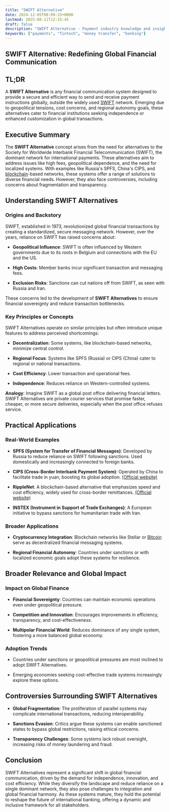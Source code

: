 ```yaml
---
title: "SWIFT Alternative"
date: 2024-12-05T08:09:33+0000
lastmod: 2025-08-11T12:15:45
draft: false
description: "SWIFT Alternative - Payment industry knowledge and insights"
keywords: ["payments", "fintech", "money transfer", "banking"]
---
```


## SWIFT Alternative: Redefining Global Financial Communication

## TL;DR

A **SWIFT Alternative** is any financial communication system designed to provide a secure and efficient way to send and receive payment instructions globally, outside the widely used [SWIFT](https://faisalkhanllc.xyz/resources/payments-wiki/s/society-for-worldwide-interbank-financial-telecommunication-swift/) network. Emerging due to geopolitical tensions, cost concerns, and regional autonomy goals, these alternatives cater to financial institutions seeking independence or enhanced customization in global transactions.

## Executive Summary

The **SWIFT Alternative** concept arises from the need for alternatives to the Society for Worldwide Interbank Financial Telecommunication (SWIFT), the dominant network for international payments. These alternatives aim to address issues like high fees, geopolitical dependence, and the need for localized systems. With examples like Russia's SPFS, China's CIPS, and [blockchain](https://faisalkhanllc.xyz/resources/payments-wiki/b/blockchain/)-based networks, these systems offer a range of solutions to diverse financial needs. However, they also face controversies, including concerns about fragmentation and transparency.

## Understanding SWIFT Alternatives

### Origins and Backstory

SWIFT, established in 1973, revolutionized global financial transactions by creating a standardized, secure messaging network. However, over the years, reliance on SWIFT has raised concerns about:

- **Geopolitical Influence**: SWIFT is often influenced by Western governments due to its roots in Belgium and connections with the EU and the US.

- **High Costs**: Member banks incur significant transaction and messaging fees.

- **Exclusion Risks**: Sanctions can cut nations off from SWIFT, as seen with Russia and Iran.

These concerns led to the development of **SWIFT Alternatives** to ensure financial sovereignty and reduce transaction bottlenecks.

### Key Principles or Concepts

SWIFT Alternatives operate on similar principles but often introduce unique features to address perceived shortcomings:

- **Decentralization**: Some systems, like blockchain-based networks, minimize central control.

- **Regional Focus**: Systems like SPFS (Russia) or CIPS (China) cater to regional or national transactions.

- **Cost Efficiency**: Lower transaction and operational fees.

- **Independence**: Reduces reliance on Western-controlled systems.

**Analogy**: Imagine SWIFT as a global post office delivering financial letters. SWIFT Alternatives are private courier services that promise faster, cheaper, or more secure deliveries, especially when the post office refuses service.

## Practical Applications

### Real-World Examples

- **SPFS (System for Transfer of Financial Messages)**: Developed by Russia to reduce reliance on SWIFT following sanctions. Used domestically and increasingly connected to foreign banks.

- **CIPS (Cross-Border Interbank Payment System)**: Operated by China to facilitate trade in yuan, boosting its global adoption. [(Official website)](https://www.cips.com.cn/cipsenmobile/7242/7256/34009/index.html)

- **RippleNet**: A blockchain-based alternative that emphasizes speed and cost efficiency, widely used for cross-border remittances. [(Official website)](https://ripple.com/)

- **INSTEX (Instrument in Support of Trade Exchanges)**: A European initiative to bypass sanctions for humanitarian trade with Iran.

### Broader Applications

- **Cryptocurrency Integration**: Blockchain networks like Stellar or [Bitcoin](https://faisalkhanllc.xyz/resources/payments-wiki/b/bitcoin/) serve as decentralized financial messaging systems.

- **Regional Financial Autonomy**: Countries under sanctions or with localized economic goals adopt these systems for resilience.

## Broader Relevance and Global Impact

### Impact on Global Finance

- **Financial Sovereignty**: Countries can maintain economic operations even under geopolitical pressure.

- **Competition and Innovation**: Encourages improvements in efficiency, transparency, and cost-effectiveness.

- **Multipolar Financial World**: Reduces dominance of any single system, fostering a more balanced global economy.

### Adoption Trends

- Countries under sanctions or geopolitical pressures are most inclined to adopt SWIFT Alternatives.

- Emerging economies seeking cost-effective trade systems increasingly explore these options.

## Controversies Surrounding SWIFT Alternatives

- **Global Fragmentation**: The proliferation of parallel systems may complicate international transactions, reducing interoperability.

- **Sanctions Evasion**: Critics argue these systems can enable sanctioned states to bypass global restrictions, raising ethical concerns.

- **Transparency Challenges**: Some systems lack robust oversight, increasing risks of money laundering and fraud.

## Conclusion

SWIFT Alternatives represent a significant shift in global financial communication, driven by the demand for independence, innovation, and cost efficiency. While they diversify the landscape and reduce reliance on a single dominant network, they also pose challenges to integration and global financial harmony. As these systems mature, they hold the potential to reshape the future of international banking, offering a dynamic and inclusive framework for all stakeholders.